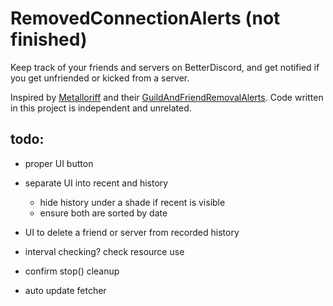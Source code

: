 # RemovedConnectionAlerts (not finished)

Keep track of your friends and servers on BetterDiscord, and get notified if you get unfriended or kicked from a server.

Inspired by [Metalloriff](https://github.com/Metalloriff) and their [GuildAndFriendRemovalAlerts](https://github.com/Metalloriff/BetterDiscordPlugins/tree/master/GuildAndFriendRemovalAlerts). Code written in this project is independent and unrelated.

## todo:

- proper UI button

- separate UI into recent and history
    - hide history under a shade if recent is visible
    - ensure both are sorted by date

- UI to delete a friend or server from recorded history

- interval checking? check resource use

- confirm stop() cleanup

- auto update fetcher

